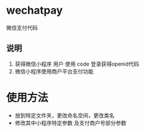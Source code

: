# wechatpay
微信支付代码

## 说明


1. 获得微信小程序  用户 使用   code  登录获得openid代码
2. 微信小程序使用商户平台支付功能

# 使用方法
- 放到特定文件夹，更改命名空间，更改类名
- 修改其中小程序特定参数  及支付商户号部分参数
